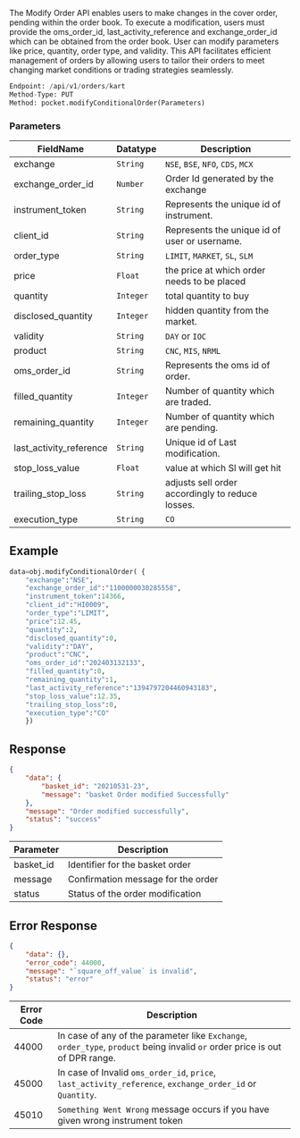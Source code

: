 <!-- ## Modify Cover Order -->
The Modify Order API enables users to make changes in the cover order, pending within the order book. To execute a modification, users must provide the oms_order_id, last_activity_reference and exchange_order_id which can be obtained from the order book. User can modify parameters like price, quantity, order type, and validity. This API facilitates efficient management of orders by allowing users to tailor their orders to meet changing market conditions or trading strategies seamlessly.

```python
Endpoint: /api/v1/orders/kart
Method-Type: PUT
Method: pocket.modifyConditionalOrder(Parameters)
```

### Parameters
| FieldName                | Datatype | Description                                       |
|--------------------------|----------|---------------------------------------------------|
| exchange                 | `String`   | `NSE`, `BSE`, `NFO`, `CDS`, `MCX`                          |
| exchange_order_id        | `Number`   |  Order Id generated by the exchange                                       |
| instrument_token         | `String`   | Represents the unique id of instrument.           |
| client_id                | `String`   | Represents the unique id of user or username.     |
| order_type               | `String`   | `LIMIT`, `MARKET`, `SL`, `SLM`                           |
| price                    | `Float`   | the price at which order needs to be placed                                 |
| quantity                 | `Integer`   | total quantity to buy                                 |
| disclosed_quantity       | `Integer`   | hidden quantity from the market.                      |
| validity                 | `String`   | `DAY` or `IOC`                                        |
| product                  | `String`   | `CNC`, `MIS`, `NRML`                                    |
| oms_order_id            | `String`   | Represents the oms id of order.                |
| filled_quantity          | `Integer`   | Number of quantity which are traded.              |
| remaining_quantity       | `Integer`   | Number of quantity which are pending.             |
| last_activity_reference  | `String`   | Unique id of Last modification.                   |
| stop_loss_value          | `Float`   | value at which Sl will get hit                      |
| trailing_stop_loss       | `String`   | adjusts sell order accordingly to reduce losses.                      |
| execution_type           | `String`   | `CO`                                                |


## Example
```python
data=obj.modifyConditionalOrder( {
    "exchange":"NSE",
    "exchange_order_id":"1100000030285558",
    "instrument_token":14366,
    "client_id":"HI0009",
    "order_type":"LIMIT",
    "price":12.45,
    "quantity":2,
    "disclosed_quantity":0,
    "validity":"DAY",
    "product":"CNC",
    "oms_order_id":"202403132133",
    "filled_quantity":0,
    "remaining_quantity":1,
    "last_activity_reference":"1394797204460943183",
    "stop_loss_value":12.35,
    "trailing_stop_loss":0,
    "execution_type":"CO"
    })
```


## Response
```json
{
    "data": {
        "basket_id": "20210531-23",
        "message": "basket Order modified Successfully"
    },
    "message": "Order modified successfully",
    "status": "success"
}
```

| Parameter           | Description                          |
|---------------|--------------------------------------|
| basket_id     | Identifier for the basket order      |
| message       | Confirmation message for the order   |
| status        | Status of the order modification     |


## Error Response
```json
{
    "data": {},
    "error_code": 44000,
    "message": "`square_off_value` is invalid",
    "status": "error"
}
```

| Error Code | Description                                                |
|------------|------------------------------------------------------------|
| 44000      | In case of any of the parameter like `Exchange`,  `order_type`, `product` being invalid `or` order price is out of DPR range.|
| 45000      | In case of Invalid `oms_order_id`, `price`, `last_activity_reference`, `exchange_order_id`  or `Quantity`.                                        |
| 45010      | `Something Went Wrong` message occurs if you have given wrong instrument token                             |